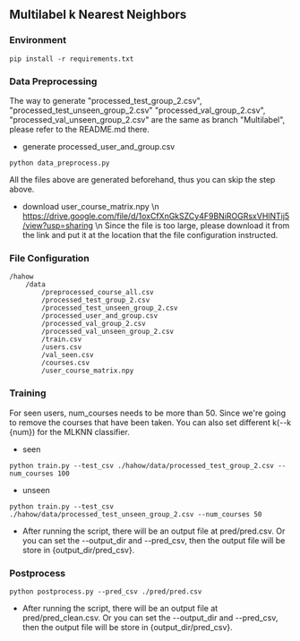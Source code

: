 ## Multilabel k Nearest Neighbors

### Environment
```
pip install -r requirements.txt
```

### Data Preprocessing
The way to generate "processed_test_group_2.csv", "processed_test_unseen_group_2.csv" "processed_val_group_2.csv", "processed_val_unseen_group_2.csv" are the same as branch "Multilabel", please refer to the README.md there.

- generate processed_user_and_group.csv
```
python data_preprocess.py
```
All the files above are generated beforehand, thus you can skip the step above.

- download user_course_matrix.npy \n
https://drive.google.com/file/d/1oxCfXnGkSZCy4F9BNiROGRsxVHlNTij5/view?usp=sharing \n
Since the file is too large, please download it from the link and put it at the location that the file configuration instructed.


### File Configuration
```
/hahow
    /data
        /preprocessed_course_all.csv
        /processed_test_group_2.csv
        /processed_test_unseen_group_2.csv
        /processed_user_and_group.csv
        /processed_val_group_2.csv
        /processed_val_unseen_group_2.csv
        /train.csv
        /users.csv
        /val_seen.csv
        /courses.csv
        /user_course_matrix.npy
```


### Training
For seen users, num_courses needs to be more than 50. Since we're going to remove the courses that have been taken. You can also set different k(--k {num}) for the MLKNN classifier.
- seen
```
python train.py --test_csv ./hahow/data/processed_test_group_2.csv --num_courses 100
```
- unseen 
```
python train.py --test_csv ./hahow/data/processed_test_unseen_group_2.csv --num_courses 50
```
- After running the script, there will be an output file at pred/pred.csv. Or you can set the --output_dir and --pred_csv, then the output file will be store in {output_dir/pred_csv}.


### Postprocess
```
python postprocess.py --pred_csv ./pred/pred.csv
```
- After running the script, there will be an output file at pred/pred_clean.csv. Or you can set the --output_dir and --pred_csv, then the output file will be store in {output_dir/pred_csv}.


